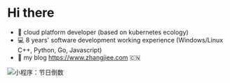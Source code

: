 # Hi there

* :school_satchel: cloud platform developer (based on kubernetes ecology)
* :computer: 8 years' software development working experience (Windows/Linux C++, Python, Go, Javascript)
* :pencil: my blog https://www.zhangjiee.com :cn:

<img src="https://open1-1258639359.cos.ap-shanghai.myqcloud.com/common/gh_5fc7ba7cc992_258.jpg" alt="小程序：节日倒数">
